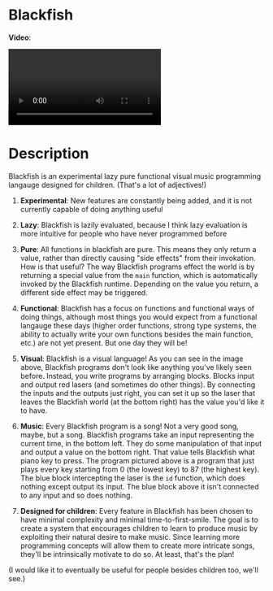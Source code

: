 
# Blackfish

**Video**: 

![demo](https://user-images.githubusercontent.com/3711047/113652026-0ed89080-9661-11eb-8f6c-5f488897b5df.mp4)

# Description

Blackfish is an experimental lazy pure functional visual music programming langauge designed for children. (That's a lot of adjectives!)

1) **Experimental**: New features are constantly being added, and it is not currently capable of doing anything useful

1) **Lazy**: Blackfish is lazily evaluated, because I think lazy evaluation is more intuitive for people who have never programmed before

1) **Pure**: All functions in blackfish are pure. This means they only return a value, rather than directly causing "side effects" from their invokation. How is that useful?  The way Blackfish programs effect the world is by returning a special value from the `main` function, which is automatically invoked by the Blackfish runtime. Depending on the value you return, a different side effect may be triggered.

1) **Functional**: Blackfish has a focus on functions and functional ways of doing things, although most things you would expect from a functional langauge these days (higher
order functions, strong type systems, the ability to actually write your own functions besides the main function, etc.) are not yet present. But one day they will be!

1) **Visual**: Blackfish is a visual language! As you can see in the image above, Blackfish programs don't look like anything you've likely seen before. Instead, you write programs by arranging blocks. Blocks input and output red lasers (and sometimes do other things). By connecting the inputs and the outputs just right, you can set it up so the laser that leaves the Blackfish world (at the bottom right) has the value you'd like it to have.

1) **Music**: Every Blackfish program is a song! Not a very good song, maybe, but a song. Blackfish programs take an input representing the current time, in the bottom left. They do some manipulation of that input and output a value on the bottom right. That value tells Blackfish what piano key to press. The program pictured above is a program that just plays every key starting from 0 (the lowest key) to 87 (the highest key). The blue block intercepting the laser is the `id` function, which does nothing except output its input. The blue block above it isn't connected to any input and so does nothing.

1) **Designed for children**: Every feature in Blackfish has been chosen to have minimal complexity and minimal time-to-first-smile. The goal is to create a system that encourages children to learn to produce music by exploiting their natural desire to make music. Since learning more programming concepts will allow them to create more intricate songs, they'll be intrinsically motivate to do so. At least, that's the plan!

  (I would like it to eventually be useful for people besides children too, we'll see.)

